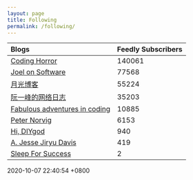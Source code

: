 ```yaml
---
layout: page
title: Following
permalink: /following/
---
```

| Blogs | Feedly Subscribers |
|:--- |:--- |
| [Coding Horror](https://blog.codinghorror.com/) | 140061 |
| [Joel on Software](https://www.joelonsoftware.com) | 77568 |
| [月光博客](https://www.williamlong.info/) | 55224 |
| [阮一峰的网络日志](http://www.ruanyifeng.com/blog/) | 35203 |
| [Fabulous adventures in coding](https://ericlippert.com) | 10885 |
| [Peter Norvig](http://www.norvig.com) | 6153 |
| [Hi, DIYgod](https://diygod.me/) | 940 |
| [A. Jesse Jiryu Davis](https://emptysqua.re/blog/) | 419 |
| [Sleep For Success](https://jamesmaas.com) | 2 |

2020-10-07 22:40:54 +0800
